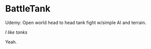 # BattleTank
Udemy: Open world head to head tank fight w/simple AI and terrain.

*I like tanks*

Yeah.